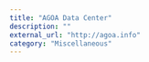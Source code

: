 ```yaml
---
title: "AGOA Data Center"
description: ""
external_url: "http://agoa.info"
category: "Miscellaneous"
---
```


